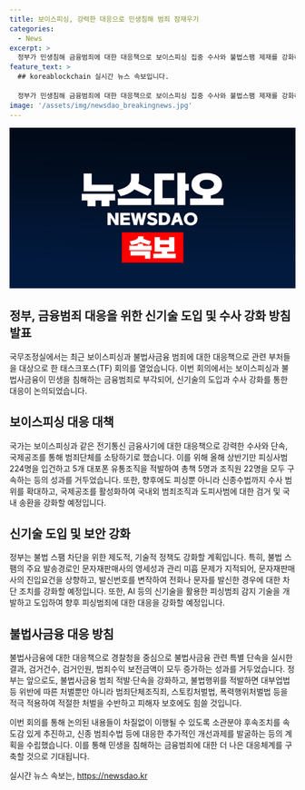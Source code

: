 ```yaml
---
title: 보이스피싱, 강력한 대응으로 민생침해 범죄 잠재우기
categories:
  - News
excerpt: >
  정부가 민생침해 금융범죄에 대한 대응책으로 보이스피싱 집중 수사와 불법스팸 제재를 강화하고, 신기술을 도입하기로 결정했다. 여신거래 안심차단 서비스와 AI를 이용한 피싱범죄 감지기술을 도입하며, 불법대부업에 강력한 대응을 하겠다고 밝혔다. 또한, 올해 상반기 주요대책 이행상황을 점검하고 향후 대응 방향을 논의하는 TF를 개최했다. 정부는 강력한 수사와 단속, 국제공조로 범죄단체를 소탕하고 불법스팸 차단을 위한 정책을 강화할 계획이다.
feature_text: >
  ## koreablockchain 실시간 뉴스 속보입니다.

  정부가 민생침해 금융범죄에 대한 대응책으로 보이스피싱 집중 수사와 불법스팸 제재를 강화하고, 신기술을 도입하기로 결정했다. 여신거래 안심차단 서비스와 AI를 이용한 피싱범죄 감지기술을 도입하며, 불법대부업에 강력한 대응을 하겠다고 밝혔다. 또한, 올해 상반기 주요대책 이행상황을 점검하고 향후 대응 방향을 논의하는 TF를 개최했다. 정부는 강력한 수사와 단속, 국제공조로 범죄단체를 소탕하고 불법스팸 차단을 위한 정책을 강화할 계획이다.
image: '/assets/img/newsdao_breakingnews.jpg'
---
```


<p><img src="/assets/img/newsdao_breakingnews.jpg" alt="koreablockchain 속보" /></p>

<h2 data-ke-size="size26">정부, 금융범죄 대응을 위한 신기술 도입 및 수사 강화 방침 발표</h2>

<p>국무조정실에서는 최근 보이스피싱과 불법사금융 범죄에 대한 대응책으로 관련 부처들을 대상으로 한 태스크포스(TF) 회의를 열었습니다. 이번 회의에서는 보이스피싱과 불법사금융이 민생을 침해하는 금융범죄로 부각되어, 신기술의 도입과 수사 강화를 통한 대응이 논의되었습니다.</p>

<h2 data-ke-size="size24">보이스피싱 대응 대책</h2>

<p>국가는 보이스피싱과 같은 전기통신 금융사기에 대한 대응책으로 강력한 수사와 단속, 국제공조를 통해 범죄단체를 소탕하기로 했습니다. 이를 위해 올해 상반기만 피싱사범 224명을 입건하고 5개 대포폰 유통조직을 적발하여 총책 5명과 조직원 22명을 모두 구속하는 등의 성과를 거두었습니다. 또한, 향후에도 피싱뿐 아니라 신종수법까지 수사 범위를 확대하고, 국제공조를 활성화하여 국내외 범죄조직과 도피사범에 대한 검거 및 국내 송환을 강화할 예정입니다.</p>

<h2 data-ke-size="size24">신기술 도입 및 보안 강화</h2>

<p>정부는 불법 스팸 차단을 위한 제도적, 기술적 정책도 강화할 계획입니다. 특히, 불법 스팸의 주요 발송경로인 문자재판매사의 영세성과 관리 미흡 문제가 지적되어, 문자재판매사의 진입요건을 상향하고, 발신번호를 변작하여 전화나 문자를 발신한 경우에 대한 차단 조치를 강화할 예정입니다. 또한, AI 등의 신기술을 활용한 피싱범죄 감지 기술을 개발하고 도입하여 향후 피싱범죄에 대한 대응을 강화할 예정입니다.</p>

<h2 data-ke-size="size24">불법사금융 대응 방침</h2>

<p>불법사금융에 대한 대응책으로 경찰청을 중심으로 불법사금융 관련 특별 단속을 실시한 결과, 검거건수, 검거인원, 범죄수익 보전금액이 모두 증가하는 성과를 거두었습니다. 정부는 앞으로도, 불법사금융 범죄 적발·단속을 강화하고, 불법행위를 적발하면 대부업법 등 위반에 따른 처벌뿐만 아니라 범죄단체조직죄, 스토킹처벌법, 폭력행위처벌법 등을 적극 적용하여 적절한 처벌을 수반하고 피해자 보호에도 힘쓸 것입니다.</p>

<p>이번 회의를 통해 논의된 내용들이 차질없이 이행될 수 있도록 소관분야 후속조치를 속도감 있게 추진하고, 신종 범죄수법 등에 대응한 추가적인 개선과제를 발굴하는 등의 계획을 수립했습니다. 이를 통해 민생을 침해하는 금융범죄에 대한 더 나은 대응체계를 구축할 것으로 기대됩니다.</p>
실시간 뉴스 속보는, <a href="https://newsdao.kr" rel="dofollow">https://newsdao.kr</a>



